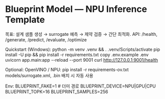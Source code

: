 # Blueprint Model — NPU Inference Template

목표: 설계 샘플 생성 → surrogate 예측 → 제약 검증 → 간단 최적화.
API: /health, /generate, /predict, /evaluate, /optimize

Quickstart (Windows):
  python -m venv .venv && . .venv/Scripts/activate
  pip install -U pip && pip install -r requirements.txt
  copy .env.example .env
  uvicorn app.main:app --reload --port 9001
  curl http://127.0.0.1:9001/health

Optional: OpenVINO / NPU:
  pip install -r requirements-ov.txt
  models/surrogate.xml, .bin 배치 시 자동 사용

Env:
  BLUEPRINT_FAKE=1        # 더미 경로
  BLUEPRINT_DEVICE=NPU|GPU|CPU
  BLUEPRINT_TOPK=16
  BLUEPRINT_SAMPLES=256
